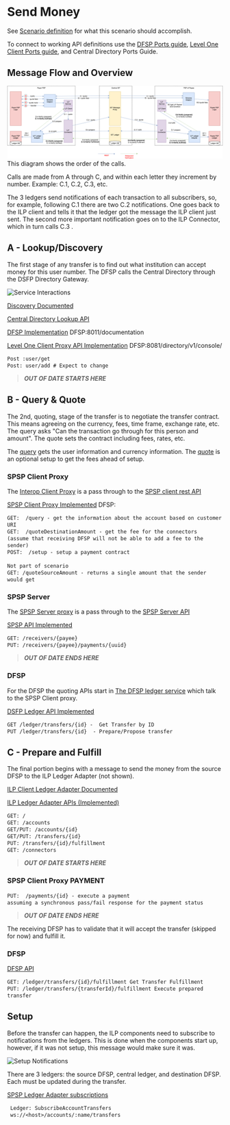 # Send Money
See [Scenario definition](https://github.com/LevelOneProject/Docs/blob/master/scenarios.md#send-money-to-anyone) for what this scenario should accomplish.

To connect to working API definitions use the [DFSP Ports guide](../../DFSP#default-ports), [Level One Client Ports guide](../Ports.md), and Central Directory Ports Guide.

## Message Flow and Overview
![Send Payment](./PaymentFlow.png)
This diagram shows the order of the calls.

Calls are made from A through C, and within each letter they increment by number. Example: C.1, C.2, C.3, etc.

The 3 ledgers send notifications of each transaction to all subscribers, so, for example, following C.1 there are two C.2 notifications. One goes back to the ILP client and tells it that the ledger got the message the ILP client just sent. The second more important notification goes on to the ILP Connector, which in turn calls C.3 .

## A - Lookup/Discovery
The first stage of any transfer is to find out what institution can accept money for this user number. The DFSP calls the Central Directory through the DSFP Directory Gateway.

![Service Interactions](./Lookup%20Recipient%20Details.png)

[Discovery Documented](https://github.com/LevelOneProject/Docs/blob/ccf08b20affc06bde8f587446fa0abf1975f3999/Discovery.md)

[Central Directory Lookup API](https://github.com/LevelOneProject/central-directory/blob/master/central-directory-documentation.md)

[DFSP Implementation](http://ec2-35-166-189-14.us-west-2.compute.amazonaws.com:8011/documentation) DFSP:8011/documentation

[Level One Client Proxy API Implementation](http://ec2-35-166-189-14.us-west-2.compute.amazonaws.com:8081/directory/v1/console/) DFSP:8081/directory/v1/console/

    Post :user/get
    Post: user/add # Expect to change

> ***OUT OF DATE STARTS HERE***

## B - Query & Quote
The 2nd, quoting, stage of the transfer is to negotiate the transfer contract. This means agreeing on the currency, fees, time frame, exchange rate, etc. The query asks "Can the transaction go through for this person and amount". The quote sets the contract including fees, rates, etc.

The [query](https://github.com/LevelOneProject/ilp-spsp-client-rest#get-v1query) gets the user information and currency information. The [quote](https://github.com/LevelOneProject/ilp-spsp-client-rest#get-v1quotesourceamount) is an optional setup to get the fees ahead of setup.

### SPSP Client Proxy
The [Interop Client Proxy](https://github.com/LevelOneProject/interop-spsp-clientproxy) is a pass through to the [SPSP client rest API](https://github.com/LevelOneProject/ilp-spsp-client-rest/blob/master/README.md)

[SPSP Client Proxy Implemented](http://ec2-35-166-189-14.us-west-2.compute.amazonaws.com:8081/spsp/client/v1/console/) DFSP:

    GET:  /query - get the information about the account based on customer URI
    GET:  /quoteDestinationAmount - get the fee for the connectors
    (assume that receiving DFSP will not be able to add a fee to the sender)
    POST:  /setup - setup a payment contract

    Not part of scenario
    GET: /quoteSourceAmount - returns a single amount that the sender would get

### SPSP Server
The [SPSP Server proxy](https://github.com/LevelOneProject/interop-spsp-backend-services) is a pass through to the [SPSP Server API](https://github.com/LevelOneProject/ilp-spsp-server)

[SPSP API Implemented](http://ec2-35-166-189-14.us-west-2.compute.amazonaws.com:8081/spsp/backend/v1/console/)

    GET: /receivers/{payee}   
    PUT: /receivers/{payee}/payments/{uuid}  

> ***OUT OF DATE ENDS HERE***

### DFSP
For the DFSP the quoting APIs start in [The DFSP ledger service](./DFSP) which talk to the SPSP Client proxy.

[DSFP Ledger API Implemented](http://ec2-35-166-189-14.us-west-2.compute.amazonaws.com:8014/documentation#/)

    GET /ledger/transfers/{id} -  Get Transfer by ID  
    PUT /ledger/transfers/{id}  - Prepare/Propose transfer

## C - Prepare and Fulfill
The final portion begins with a message to send the money from the source DFSP to the ILP Ledger Adapter (not shown).

[ILP Client Ledger Adapter Documented](./ILP/ledger-adapter.md)

[ILP Ledger Adapter APIs (Implemented)](http://ec2-35-166-189-14.us-west-2.compute.amazonaws.com:8081/ilp/ledger/v1/console/)

    GET: /   
    GET: /accounts   
    GET/PUT: /accounts/{id}   
    GET/PUT: /transfers/{id}   
    PUT: /transfers/{id}/fulfillment   
    GET: /connectors   

> ***OUT OF DATE STARTS HERE***

### SPSP Client Proxy PAYMENT
    PUT:  /payments/{id} - execute a payment
    assuming a synchronous pass/fail response for the payment status
> ***OUT OF DATE ENDS HERE***

The receiving DFSP has to validate that it will accept the transfer (skipped for now) and fulfill it.
### DFSP

[DFSP API](http://ec2-35-166-189-14.us-west-2.compute.amazonaws.com:8014/documentation#/)

    GET: /ledger/transfers/{id}/fulfillment Get Transfer Fulfillment   
    PUT: /ledger/transfers/{transferId}/fulfillment Execute prepared transfer


## Setup
Before the transfer can happen, the ILP components need to subscribe to notifications from the ledgers. This is done when the components start up, however, if it was not setup, this message would make sure it was.

![Setup Notifications](./Setup%20Notifications.png)

There are 3 ledgers: the source DFSP, central ledger, and destination DFSP. Each must be updated during the transfer.

[SPSP Ledger Adapter subscriptions](./ILP/ledger-adapter.md#subscribe-to-account-transfers)

     Ledger: SubscribeAccountTransfers  
     ws://<host>/accounts/:name/transfers  
